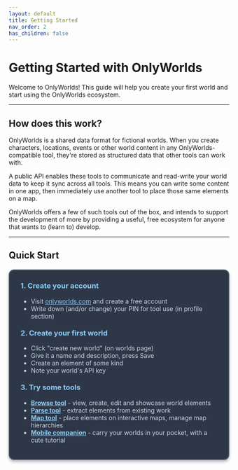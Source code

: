 ```yaml
---
layout: default
title: Getting Started
nav_order: 2
has_children: false
---
```


# Getting Started with OnlyWorlds

Welcome to OnlyWorlds! This guide will help you create your first world and start using the OnlyWorlds ecosystem.

---

## How does this work?

OnlyWorlds is a shared data format for fictional worlds. When you create characters, locations, events or other world content in any OnlyWorlds-compatible tool, they're stored as structured data that other tools can work with.

A public API enables these tools to communicate and read-write your world data to keep it sync across all tools. This means you can write some content in one app, then immediately use another tool to place those same elements on a map.

OnlyWorlds offers a few of such tools out of the box, and intends to support the development of more by providing a useful, free ecosystem for anyone that wants to (learn to) develop.

---

## Quick Start

<div style="border: 2px solid #4a5568; border-radius: 12px; padding: 25px; background: #2d3748; box-shadow: 0 4px 6px rgba(0, 0, 0, 0.3); margin: 20px 0;">

<h3 style="color: #90cdf4; margin-top: 0;">1. Create your account</h3>
<ul style="color: #cbd5e0; margin: 10px 0;">
<li>Visit <a href="https://onlyworlds.com" style="color: #90cdf4;">onlyworlds.com</a> and create a free account</li>
<li>Write down (and/or change) your PIN for tool use (in profile section)</li> 
</ul>

<p style="color: #cbd5e0;"></p>

<h3 style="color: #90cdf4; margin-top: 20px;">2. Create your first world</h3>
<ul style="color: #cbd5e0; margin: 10px 0;">
<li>Click "create new world" (on worlds page)</li>
<li>Give it a name and description, press Save</li>
<li>Create an element of some kind</li>
<li>Note your world's API key</li>
</ul>

<h3 style="color: #90cdf4; margin-top: 20px;">3. Try some tools</h3> 
<ul style="color: #cbd5e0; margin: 10px 0;">
<li><strong><a href="https://onlyworlds.github.io/browse-tool/" style="color: #90cdf4;">Browse tool</a></strong> - view, create, edit and showcase world elements</li>
<li><strong><a href="https://onlyworlds.com/parse_tool" style="color: #90cdf4;">Parse tool</a></strong> - extract elements from existing work</li>
<li><strong><a href="https://onlyworlds.com/map_tool" style="color: #90cdf4;">Map tool</a></strong> - place elements on interactive maps, manage map hierarchies</li>
<li><strong><a href="../tool-directory/mobile/" style="color: #90cdf4;">Mobile companion</a></strong> - carry your worlds in your pocket, with a cute tutorial</li>
</ul>

</div>


<!-- 
---
## Also look at

<div style="display: grid; grid-template-columns: repeat(2, 1fr); gap: 20px; margin: 20px 0;">

<div style="border: 2px solid #4a5568; border-radius: 12px; padding: 20px; background: #2d3748; cursor: pointer; transition: transform 0.2s ease;" onmouseover="this.style.transform='translateY(-2px)';" onmouseout="this.style.transform='translateY(0)';" onclick="window.location.href='../specification/';">
<h3 style="margin-top: 0; color: #e2e8f0;">📚 Specification</h3>
<p style="color: #a0aec0;">Browse the technical details of OnlyWorlds elements, fields, and data structures</p>
</div>

<div style="border: 2px solid #4a5568; border-radius: 12px; padding: 20px; background: #2d3748; cursor: pointer; transition: transform 0.2s ease;" onmouseover="this.style.transform='translateY(-2px)';" onmouseout="this.style.transform='translateY(0)';" onclick="window.location.href='../tool-directory/';">
<h3 style="margin-top: 0; color: #e2e8f0;">🔧 Tool Directory</h3>
<p style="color: #a0aec0;">Explore free tools for creating, parsing, mapping, and browsing your worlds</p>
</div>

<div style="border: 2px solid #4a5568; border-radius: 12px; padding: 20px; background: #2d3748; cursor: pointer; transition: transform 0.2s ease;" onmouseover="this.style.transform='translateY(-2px)';" onmouseout="this.style.transform='translateY(0)';" onclick="window.location.href='../mission-history/';">
<h3 style="margin-top: 0; color: #e2e8f0;">🎯 Mission & History</h3>
<p style="color: #a0aec0;">Read about the intent and history of OnlyWorlds</p>
</div>

<div style="border: 2px solid #4a5568; border-radius: 12px; padding: 20px; background: #2d3748; cursor: pointer; transition: transform 0.2s ease;" onmouseover="this.style.transform='translateY(-2px)';" onmouseout="this.style.transform='translateY(0)';" onclick="window.location.href='../guides/';">
<h3 style="margin-top: 0; color: #e2e8f0;">📖 Guides</h3>
<p style="color: #a0aec0;">Get familiar with the framework through examples and tutorials</p>
</div>

</div> -->